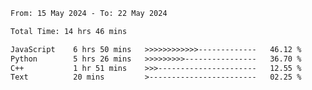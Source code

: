 <!--START_SECTION:waka-->

```txt
From: 15 May 2024 - To: 22 May 2024

Total Time: 14 hrs 46 mins

JavaScript    6 hrs 50 mins   >>>>>>>>>>>>-------------   46.12 %
Python        5 hrs 26 mins   >>>>>>>>>----------------   36.70 %
C++           1 hr 51 mins    >>>----------------------   12.55 %
Text          20 mins         >------------------------   02.25 %
```

<!--END_SECTION:waka-->
